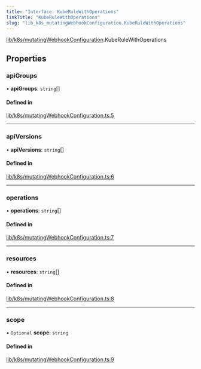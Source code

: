 ```yaml
---
title: "Interface: KubeRuleWithOperations"
linkTitle: "KubeRuleWithOperations"
slug: "lib_k8s_mutatingWebhookConfiguration.KubeRuleWithOperations"
---
```


[lib/k8s/mutatingWebhookConfiguration](../modules/lib_k8s_mutatingWebhookConfiguration.md).KubeRuleWithOperations

## Properties

### apiGroups

• **apiGroups**: `string`[]

#### Defined in

[lib/k8s/mutatingWebhookConfiguration.ts:5](https://github.com/headlamp-k8s/headlamp/blob/e3b4c5c7/frontend/src/lib/k8s/mutatingWebhookConfiguration.ts#L5)

___

### apiVersions

• **apiVersions**: `string`[]

#### Defined in

[lib/k8s/mutatingWebhookConfiguration.ts:6](https://github.com/headlamp-k8s/headlamp/blob/e3b4c5c7/frontend/src/lib/k8s/mutatingWebhookConfiguration.ts#L6)

___

### operations

• **operations**: `string`[]

#### Defined in

[lib/k8s/mutatingWebhookConfiguration.ts:7](https://github.com/headlamp-k8s/headlamp/blob/e3b4c5c7/frontend/src/lib/k8s/mutatingWebhookConfiguration.ts#L7)

___

### resources

• **resources**: `string`[]

#### Defined in

[lib/k8s/mutatingWebhookConfiguration.ts:8](https://github.com/headlamp-k8s/headlamp/blob/e3b4c5c7/frontend/src/lib/k8s/mutatingWebhookConfiguration.ts#L8)

___

### scope

• `Optional` **scope**: `string`

#### Defined in

[lib/k8s/mutatingWebhookConfiguration.ts:9](https://github.com/headlamp-k8s/headlamp/blob/e3b4c5c7/frontend/src/lib/k8s/mutatingWebhookConfiguration.ts#L9)

